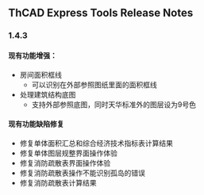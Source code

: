 ## ThCAD Express Tools Release Notes

### **1.4.3**  

#### 现有功能增强： 
 * 房间面积框线
    * 可以识别在外部参照图纸里面的面积框线
 * 处理建筑结构底图
    * 支持外部参照底图，同时天华标准外的图层设为9号色

#### 现有功能缺陷修复
 * 修复单体面积汇总和综合经济技术指标表计算结果
 * 修复单体图层规整界面操作体验
 * 修复消防疏散表界面操作体验
 * 修复消防疏散表操作不能识别孤岛的错误
 * 修复消防疏散表计算结果
 